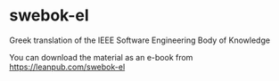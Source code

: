 swebok-el
=========

Greek translation of the IEEE Software Engineering Body of Knowledge

You can download the material as an e-book from https://leanpub.com/swebok-el
